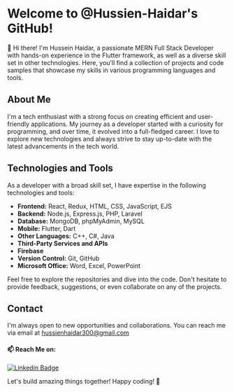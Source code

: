 # Welcome to @Hussien-Haidar's GitHub! 

👋 Hi there! I'm Hussein Haidar, a passionate MERN Full Stack Developer with hands-on experience in the Flutter framework, as well as a diverse skill set in other technologies. Here, you'll find a collection of projects and code samples that showcase my skills in various programming languages and tools.

## About Me
I'm a tech enthusiast with a strong focus on creating efficient and user-friendly applications. My journey as a developer started with a curiosity for programming, and over time, it evolved into a full-fledged career. I love to explore new technologies and always strive to stay up-to-date with the latest advancements in the tech world.

## Technologies and Tools
As a developer with a broad skill set, I have expertise in the following technologies and tools:
- **Frontend:** React, Redux, HTML, CSS, JavaScript, EJS
- **Backend:** Node.js, Express.js, PHP, Laravel
- **Database:** MongoDB, phpMyAdmin, MySQL
- **Mobile:** Flutter, Dart
- **Other Languages:** C++, C#, Java
- **Third-Party Services and APIs**
- **Firebase**
- **Version Control:** Git, GitHub
- **Microsoft Office:** Word, Excel, PowerPoint

Feel free to explore the repositories and dive into the code. Don't hesitate to provide feedback, suggestions, or even collaborate on any of the projects.

## Contact
I'm always open to new opportunities and collaborations. You can reach me via email at [hussienhaidar300@gmail.com](mailto:hussienhaidar300@gmail.com) 

#### 📫 Reach Me on:
[![Linkedin Badge](https://img.shields.io/badge/-LinkedIn-0e76a8?style=flat-square&logo=Linkedin&logoColor=white)](https://linkedin.com/in/Hussien-Haidar)

Let's build amazing things together! Happy coding! 🚀
